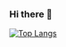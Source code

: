 ### Hi there 👋

[![Top Langs](https://github-readme-stats.vercel.app/api/top-langs/?username=dmswl2030&layout=compact)](https://github.com/dmswl2030/github-readme-stats)

<!-- [![Solved.ac Profile](http://mazassumnida.wtf/api/generate_badge?boj=dmswl2030)](https://solved.ac/dmswl2030)<br/> -->

<!--
**dmswl2030/dmswl2030** is a ✨ _special_ ✨ repository because its `README.md` (this file) appears on your GitHub profile.

Here are some ideas to get you started:

- 🔭 I’m currently working on ...
- 🌱 I’m currently learning ...
- 👯 I’m looking to collaborate on ...
- 🤔 I’m looking for help with ...
- 💬 Ask me about ...
- 📫 How to reach me: ...
- 😄 Pronouns: ...
- ⚡ Fun fact: ...
-->
